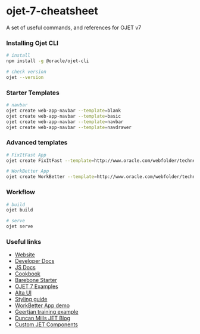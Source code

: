 # ojet-7-cheatsheet
A set of useful commands, and references for OJET v7

### Installing Ojet CLI
```bash
# install
npm install -g @oracle/ojet-cli

# check version
ojet --version
```

### Starter Templates
```bash
# navbar
ojet create web-app-navbar --template=blank
ojet create web-app-navbar --template=basic
ojet create web-app-navbar --template=navbar
ojet create web-app-navbar --template=navdrawer
```

### Advanced templates
```bash
# FixItFast App
ojet create FixItFast --template=http://www.oracle.com/webfolder/technetwork/jet/public_samples/FixItFast.zip

# WorkBetter App
ojet create WorkBetter --template=http://www.oracle.com/webfolder/technetwork/jet-320/public_samples/workbetter.zip
```

### Workflow
```bash
# build
ojet build

# serve
ojet serve
```

### Useful links
* [Website](http://www.oracle.com/webfolder/technetwork/jet/index.html)
* [Developer Docs](https://docs.oracle.com/en/middleware/developer-tools/jet/7.1/develop/index.html)
* [JS Docs](http://www.oracle.com/webfolder/technetwork/jet/jsdocs/index.html)
* [Cookbook](https://www.oracle.com/webfolder/technetwork/jet/jetCookbook.html)
* [Barebone Starter](https://github.com/anoopmd/ojet-7-starter)
* [OJET 7 Examples](https://github.com/anoopmd/ojet-7-examples)
* [Alta UI](https://www.oracle.com/webfolder/ux/middleware/alta/index.html)
* [Styling guide](https://www.oracle.com/webfolder/technetwork/jet/stylingdocs/index.html)
* [WorkBetter App demo](https://www.oracle.com/webfolder/technetwork/jet-320/public_samples/WorkBetter/public_html/index.html)
* [Geertjan training example](https://github.com/geertjanw/ojet-training)
* [Duncan Mills JET Blog](https://blogs.oracle.com/groundside/jet)
* [Custom JET Components](https://blogs.oracle.com/groundside/cca)

